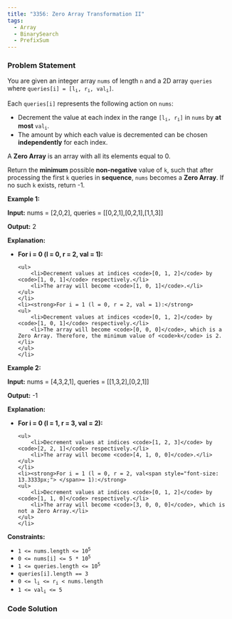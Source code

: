 ```yaml
---
title: "3356: Zero Array Transformation II"
tags:
  - Array
  - BinarySearch
  - PrefixSum
---
```

### Problem Statement

<p>You are given an integer array <code>nums</code> of length <code>n</code> and a 2D array <code>queries</code> where <code>queries[i] = [l<sub>i</sub>, r<sub>i</sub>, val<sub>i</sub>]</code>.</p>

<p>Each <code>queries[i]</code> represents the following action on <code>nums</code>:</p>

<ul>
	<li>Decrement the value at each index in the range <code>[l<sub>i</sub>, r<sub>i</sub>]</code> in <code>nums</code> by <strong>at most</strong> <code>val<sub>i</sub></code>.</li>
	<li>The amount by which each value is decremented<!-- notionvc: b232c9d9-a32d-448c-85b8-b637de593c11 --> can be chosen <strong>independently</strong> for each index.</li>
</ul>

<p>A <strong>Zero Array</strong> is an array with all its elements equal to 0.</p>

<p>Return the <strong>minimum</strong> possible <strong>non-negative</strong> value of <code>k</code>, such that after processing the first <code>k</code> queries in <strong>sequence</strong>, <code>nums</code> becomes a <strong>Zero Array</strong>. If no such <code>k</code> exists, return -1.</p>


<p><strong class="example">Example 1:</strong></p>

<div class="example-block">
<p><strong>Input:</strong> <span class="example-io">nums = [2,0,2], queries = [[0,2,1],[0,2,1],[1,1,3]]</span></p>

<p><strong>Output:</strong> <span class="example-io">2</span></p>

<p><strong>Explanation:</strong></p>

<ul>
	<li><strong>For i = 0 (l = 0, r = 2, val = 1):</strong>

	<ul>
		<li>Decrement values at indices <code>[0, 1, 2]</code> by <code>[1, 0, 1]</code> respectively.</li>
		<li>The array will become <code>[1, 0, 1]</code>.</li>
	</ul>
	</li>
	<li><strong>For i = 1 (l = 0, r = 2, val = 1):</strong>
	<ul>
		<li>Decrement values at indices <code>[0, 1, 2]</code> by <code>[1, 0, 1]</code> respectively.</li>
		<li>The array will become <code>[0, 0, 0]</code>, which is a Zero Array. Therefore, the minimum value of <code>k</code> is 2.</li>
	</ul>
	</li>
</ul>
</div>

<p><strong class="example">Example 2:</strong></p>

<div class="example-block">
<p><strong>Input:</strong> <span class="example-io">nums = [4,3,2,1], queries = [[1,3,2],[0,2,1]]</span></p>

<p><strong>Output:</strong> <span class="example-io">-1</span></p>

<p><strong>Explanation:</strong></p>

<ul>
	<li><strong>For i = 0 (l = 1, r = 3, val = 2):</strong>

	<ul>
		<li>Decrement values at indices <code>[1, 2, 3]</code> by <code>[2, 2, 1]</code> respectively.</li>
		<li>The array will become <code>[4, 1, 0, 0]</code>.</li>
	</ul>
	</li>
	<li><strong>For i = 1 (l = 0, r = 2, val<span style="font-size: 13.3333px;"> </span>= 1):</strong>
	<ul>
		<li>Decrement values at indices <code>[0, 1, 2]</code> by <code>[1, 1, 0]</code> respectively.</li>
		<li>The array will become <code>[3, 0, 0, 0]</code>, which is not a Zero Array.</li>
	</ul>
	</li>
</ul>
</div>


<p><strong>Constraints:</strong></p>

<ul>
	<li><code>1 &lt;= nums.length &lt;= 10<sup>5</sup></code></li>
	<li><code>0 &lt;= nums[i] &lt;= 5 * 10<sup>5</sup></code></li>
	<li><code>1 &lt;= queries.length &lt;= 10<sup>5</sup></code></li>
	<li><code>queries[i].length == 3</code></li>
	<li><code>0 &lt;= l<sub>i</sub> &lt;= r<sub>i</sub> &lt; nums.length</code></li>
	<li><code>1 &lt;= val<sub>i</sub> &lt;= 5</code></li>
</ul>


### Code Solution

```python

```
